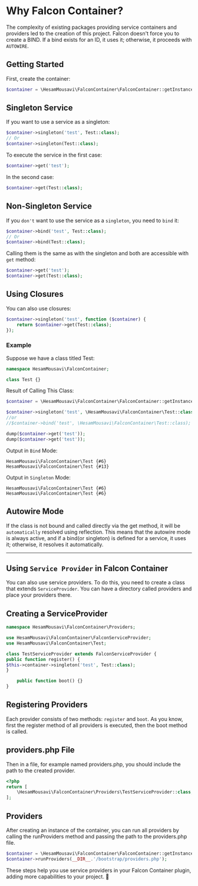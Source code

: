 # Why Falcon Container?
The complexity of existing packages providing service containers and providers led to the creation of this project. Falcon doesn't force you to create a BIND. If a bind exists for an ID, it uses it; otherwise, it proceeds with `AUTOWIRE`.

## Getting Started
First, create the container:

~~~php
$container = \HesamMousavi\FalconContainer\FalconContainer::getInstance();
~~~
## Singleton Service
If you want to use a service as a singleton:

~~~php
$container->singleton('test', Test::class);
// Or
$container->singleton(Test::class);
~~~

To execute the service in the first case:

~~~php
$container->get('test');
~~~

In the second case:

~~~php
$container->get(Test::class);
~~~

## Non-Singleton Service
If you `don't` want to use the service as a `singleton`, you need to `bind` it:

~~~php
$container->bind('test', Test::class);
// Or
$container->bind(Test::class);
~~~

Calling them is the same as with the singleton and both are accessible with `get` method:

~~~php
$container->get('test');
$container->get(Test::class);
~~~

## Using Closures
You can also use closures:

~~~php
$container->singleton('test', function ($container) {
    return $container->get(Test::class);
});
~~~

### Example
Suppose we have a class titled Test:

~~~php
namespace HesamMousavi\FalconContainer;

class Test {}
~~~

Result of Calling This Class:
~~~php
$container = \HesamMousavi\FalconContainer\FalconContainer::getInstance();

$container->singleton('test', \HesamMousavi\FalconContainer\Test::class);
//or
//$container->bind('test', \HesamMousavi\FalconContainer\Test::class);

dump($container->get('test'));
dump($container->get('test'));
~~~

Output in `Bind` Mode:
~~~
HesamMousavi\FalconContainer\Test {#6}
HesamMousavi\FalconContainer\Test {#13}
~~~
Output in `Singleton` Mode:
~~~
HesamMousavi\FalconContainer\Test {#6}
HesamMousavi\FalconContainer\Test {#6}
~~~

## Autowire Mode
If the class is not bound and called directly via the get method, it will be `automatically` resolved using reflection. This means that the autowire mode is always active, and if a bind(or singleton) is defined for a service, it uses it; otherwise, it resolves it automatically.

___
## Using `Service Provider` in Falcon Container
You can also use service providers. To do this, you need to create a class that extends `ServiceProvider`. You can have a directory called providers and place your providers there.

## Creating a ServiceProvider
~~~php
namespace HesamMousavi\FalconContainer\Providers;

use HesamMousavi\FalconContainer\FalconServiceProvider;
use HesamMousavi\FalconContainer\Test;

class TestServiceProvider extends FalconServiceProvider {
public function register() {
$this->container->singleton('test', Test::class);
}

    public function boot() {}
}
~~~

## Registering Providers
Each provider consists of two methods: `register` and `boot`. As you know, first the register method of all providers is executed, then the boot method is called.

## providers.php File
Then in a file, for example named providers.php, you should include the path to the created provider.

~~~php
<?php
return [
    \HesamMousavi\FalconContainer\Providers\TestServiceProvider::class,
];
~~~
## Providers
After creating an instance of the container, you can run all providers by calling the runProviders method and passing the path to the providers.php file.

~~~php
$container = \HesamMousavi\FalconContainer\FalconContainer::getInstance();
$container->runProviders(__DIR__.'/bootstrap/providers.php');
~~~

These steps help you use service providers in your Falcon Container plugin, adding more capabilities to your project. 🚀


